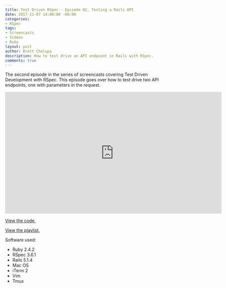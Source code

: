 ```yaml
---
title: Test Driven RSpec - Episode 02, Testing a Rails API
date: 2017-11-07 14:00:00 -08:00
categories:
- RSpec
tags:
- Screencasts
- Videos
- Ruby
layout: post
author: Brett Chalupa
description: How to test drive an API endpoint in Rails with RSpec.
comments: true
---
```


The second episode in the series of screencasts covering Test Driven
Development with RSpec. This episode goes over how to test drive two API
endpoints, one with parameters in the request.

<iframe width="700" height="393" src="https://www.youtube-nocookie.com/embed/Wb3oIfiLdZU?rel=0" frameborder="0" allowfullscreen></iframe>

[View the code.](https://github.com/brettchalupa/test-driven-rspec/tree/master/episode-02)

[View the playlist.](https://www.youtube.com/playlist?list=PLr442xinba86s9cCWxoIH_xq5UE9Wwo4Z)

Software used:

- Ruby 2.4.2
- RSpec 3.6.1
- Rails 5.1.4
- Mac OS
- iTerm 2
- Vim
- Tmux
